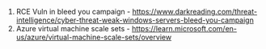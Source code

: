 1. RCE Vuln in bleed you campaign - https://www.darkreading.com/threat-intelligence/cyber-threat-weak-windows-servers-bleed-you-campaign
2. Azure virtual machine scale sets  - https://learn.microsoft.com/en-us/azure/virtual-machine-scale-sets/overview
